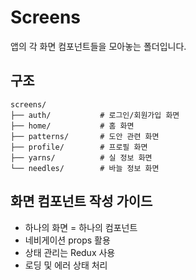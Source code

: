 # Screens

앱의 각 화면 컴포넌트들을 모아놓는 폴더입니다.

## 구조

```
screens/
├── auth/           # 로그인/회원가입 화면
├── home/           # 홈 화면
├── patterns/       # 도안 관련 화면
├── profile/        # 프로필 화면
├── yarns/          # 실 정보 화면
└── needles/        # 바늘 정보 화면
```

## 화면 컴포넌트 작성 가이드

- 하나의 화면 = 하나의 컴포넌트
- 네비게이션 props 활용
- 상태 관리는 Redux 사용
- 로딩 및 에러 상태 처리